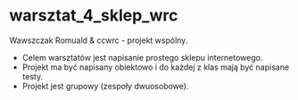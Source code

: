 # warsztat_4_sklep_wrc

Wawszczak Romuald & ccwrc - projekt wspólny.

- Celem warsztatów jest napisanie prostego
sklepu internetowego.
- Projekt ma być napisany obiektowo i do każdej
z klas mają być napisane testy.
- Projekt jest grupowy (zespoły dwuosobowe).